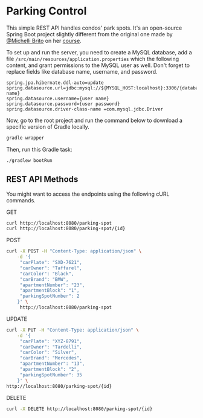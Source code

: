 # Parking Control

This simple REST API handles condos' park spots. It's an open-source Spring Boot project slightly different from the original one made by [@Michelli Brito](https://github.com/MichelliBrito) on her [course](https://www.youtube.com/watch?v=LXRU-Z36GEU).

To set up and run the server, you need to create a MySQL database, add a file `/src/main/resources/application.properties` which the following content, and grant permissions to the MySQL user as well. Don't forget to replace fields like database name, username, and password.

```
spring.jpa.hibernate.ddl-auto=update    
spring.datasource.url=jdbc:mysql://${MYSQL_HOST:localhost}:3306/{database name}
spring.datasource.username={user name}    
spring.datasource.password={user password}    
spring.datasource.driver-class-name =com.mysql.jdbc.Driver    
```
Now, go to the root project and run the command below to download a specific version of Gradle locally.
```sh 
gradle wrapper
```
Then, run this Gradle task:
```sh
./gradlew bootRun
```
## REST API Methods
You might want to access the endpoints using the following cURL commands.

GET
```sh
curl http://localhost:8080/parking-spot
curl http://localhost:8080/parking-spot/{id}
```
POST
```sh
curl -X POST -H "Content-Type: application/json" \
    -d '{
	 "carPlate": "SXD-7621",
	 "carOwner": "Taffarel",
	 "carColor": "Black",
	 "carBrand": "BMW",
	 "apartmentNumber": "23",
	 "apartmentBlock": "1",
	 "parkingSpotNumber": 2
	}' \
     http://localhost:8080/parking-spot
```
UPDATE
```sh
curl -X PUT -H "Content-Type: application/json" \
    -d '{
	 "carPlate": "XYZ-8791",
	 "carOwner": "Tardelli",
	 "carColor": "Silver",
	 "carBrand": "Mercedes",
	 "apartmentNumber": "13",
	 "apartmentBlock": "2",
	 "parkingSpotNumber": 35
	}' \
http://localhost:8080/parking-spot/{id}
```
DELETE
```sh
curl -X DELETE http://localhost:8080/parking-spot/{id}
```
